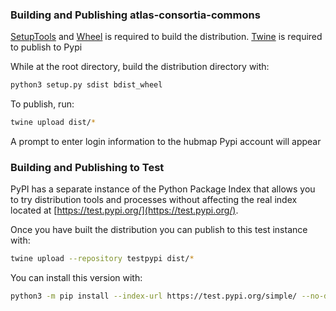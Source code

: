 ### Building and Publishing atlas-consortia-commons

<a href="https://pypi.org/project/setuptools/">SetupTools</a> and <a href="https://pypi.org/project/wheel/">Wheel</a> is required to build the distribution. <a href="https://pypi.org/project/twine/">Twine</a> is required to publish to Pypi

While at the root directory, build the distribution directory with: 

```bash
python3 setup.py sdist bdist_wheel
```

To publish, run:

```bash
twine upload dist/*
```

A prompt to enter login information to the hubmap Pypi account will appear


### Building and Publishing to Test

PyPI has a separate instance of the Python Package Index that allows you to try distribution tools and processes without affecting the real index located at [https://test.pypi.org/](https://test.pypi.org/).

Once you have built the distribution you can publish to this test instance with:

```bash
twine upload --repository testpypi dist/*
```

You can install this version with:

```bash
python3 -m pip install --index-url https://test.pypi.org/simple/ --no-deps atlas-consortia-commons
```